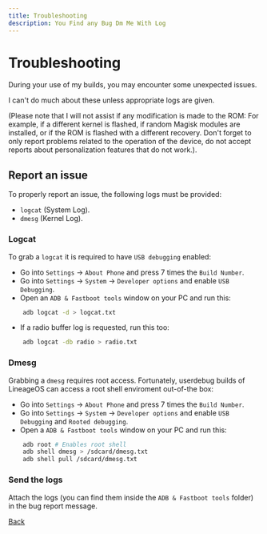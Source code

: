 ```yaml
---
title: Troubleshooting
description: You Find any Bug Dm Me With Log
---
```


# Troubleshooting

During your use of my builds, you may encounter some unexpected issues.

I can't do much about these unless appropriate logs are given.

(Please note that I will not assist if any modification is made to the ROM: For example, if a different kernel is flashed, if random Magisk modules are installed, or if the ROM is flashed with a different recovery. Don't forget to only report problems related to the operation of the device, do not accept reports about personalization features that do not work.).

## Report an issue

To properly report an issue, the following logs must be provided:

- `logcat` (System Log).
- `dmesg` (Kernel Log).

### Logcat

To grab a `logcat` it is required to have `USB debugging` enabled:

* Go into `Settings` -> `About Phone` and press 7 times the `Build Number`.
* Go into `Settings` -> `System` -> `Developer options` and enable `USB Debugging`.
* Open an `ADB & Fastboot tools` window on your PC and run this:

``` bash
    adb logcat -d > logcat.txt
```

* If a radio buffer log is requested, run this too:

``` bash
    adb logcat -db radio > radio.txt 
```

### Dmesg

Grabbing a `dmesg` requires root access. Fortunately, userdebug builds of LineageOS can access a root shell enviroment out-of-the box:

* Go into `Settings` -> `About Phone` and press 7 times the `Build Number`.
* Go into `Settings` -> `System` -> `Developer options` and enable `USB Debugging` and `Rooted debugging`.
* Open a `ADB & Fastboot tools` window on your PC and run this:

``` bash
    adb root # Enables root shell
    adb shell dmesg > /sdcard/dmesg.txt
    adb shell pull /sdcard/dmesg.txt
```

### Send the logs
Attach the logs (you can find them inside the `ADB & Fastboot tools` folder) in the bug report message.

[Back](./)

